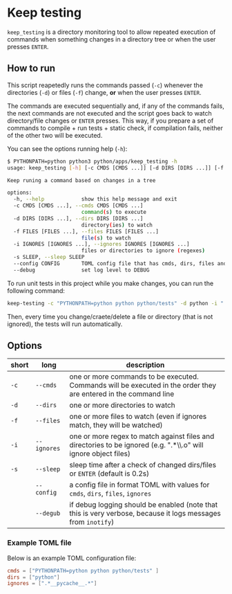 # Keep testing

`keep_testing` is a directory monitoring tool to allow repeated execution of commands when something
changes in a directory tree or when the user presses `ENTER`.

## How to run

This script reapetedly runs the commands passed (`-c`) whenever the directories (`-d`) or files
(`-f`) change, **or** when the user presses `ENTER`.

The commands are executed sequentially and, if any of the commands fails, the next commands are not
executed and the script goes back to watch directory/file changes or `ENTER` presses. This way, if
you prepare a set of commands to compile + run tests + static check, if compilation fails, neither
of the other two will be executed.

You can see the options running help (`-h`):

```sh
$ PYTHONPATH=python python3 python/apps/keep_testing -h
usage: keep_testing [-h] [-c CMDS [CMDS ...]] [-d DIRS [DIRS ...]] [-f FILES [FILES ...]] [-i IGNORES [IGNORES ...]] [-s SLEEP] [--config CONFIG] [--debug]

Keep runing a command based on changes in a tree

options:
  -h, --help            show this help message and exit
  -c CMDS [CMDS ...], --cmds CMDS [CMDS ...]
                        command(s) to execute
  -d DIRS [DIRS ...], --dirs DIRS [DIRS ...]
                        directory(ies) to watch
  -f FILES [FILES ...], --files FILES [FILES ...]
                        file(s) to watch
  -i IGNORES [IGNORES ...], --ignores IGNORES [IGNORES ...]
                        files or directories to ignore (regexes)
  -s SLEEP, --sleep SLEEP
  --config CONFIG       TOML config file that has cmds, dirs, files and ignores
  --debug               set log level to DEBUG
```

To run unit tests in this project while you make changes, you can run the following command:

```sh
keep-testing -c "PYTHONPATH=python python python/tests" -d python -i ".*__pycache__.*"
```

Then, every time you change/craete/delete a file or directory (that is not ignored), the tests will
run automatically.

## Options

| short | long        | description                                                                                                       |
| ----- | ----------- | ----------------------------------------------------------------------------------------------------------------- |
| `-c`  | `--cmds`    | one or more commands to be executed. Commands will be executed in the order they are entered in the command line  |
| `-d`  | `--dirs`    | one or more directories to watch                                                                                  |
| `-f`  | `--files`   | one or more files to watch (even if ignores match, they will be watched)                                          |
| `-i`  | `--ignores` | one or more regex to match against files and directories to be ignored (e.g. ".*\\\\.o" will ignore object files) |
| `-s`  | `--sleep`   | sleep time after a check of changed dirs/files or `ENTER` (default is 0.2s)                                       |
|       | `--config`  | a config file in format TOML with values for `cmds`, `dirs`, `files`, `ignores`                                   |
|       | `--degub`   | if debug logging should be enabled (note that this is very verbose, because it logs messages from `inotify`)      |

### Example TOML file

Below is an example TOML configuration file:

```toml
cmds = ["PYTHONPATH=python python python/tests" ]
dirs = ["python"]
ignores = [".*__pycache__.*"]

```
